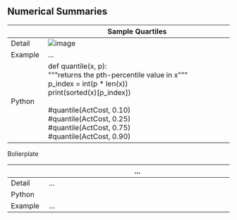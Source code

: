 ## Numerical Summaries

|<img width=75/>|Sample Quartiles <img width=725/>|
|---|---|
|Detail|![image](https://user-images.githubusercontent.com/45914355/136715553-8367cb69-e8bd-4d71-8cd8-d68f60ba556f.png)|
|Example|...|
|Python|def quantile(x, p): <br>"""returns the pth-percentile value in x"""  <br>p_index = int(p * len(x)) <br>print(sorted(x)[p_index]) <br><br>#quantile(ActCost, 0.10)<br>#quantile(ActCost, 0.25)<br>#quantile(ActCost, 0.75)<br>#quantile(ActCost, 0.90)<br>|







Bolierplate

|<img width=75/>|... <img width=725/>|
|---|---|
|Detail|...|
|Python|<br>|
|Example|...|
